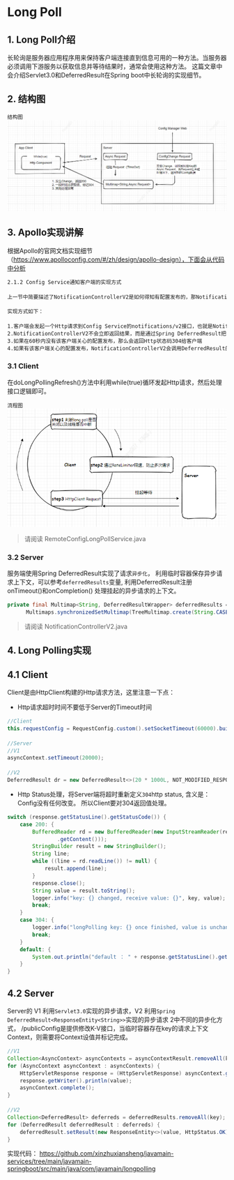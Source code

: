 
# Long Poll

## 1. Long Poll介绍
长轮询是服务器应用程序用来保持客户端连接直到信息可用的一种方法。当服务器必须调用下游服务以获取信息并等待结果时，通常会使用这种方法。
这篇文章中会介绍Servlet3.0和DeferredResult在Spring boot中长轮询的实现细节。

## 2. 结构图
`结构图`    
![long polling结构图](images/longpolling01.png)

## 3. Apollo实现讲解
根据Apollo的官网文档实现细节（https://www.apolloconfig.com/#/zh/design/apollo-design），下面会从代码中分析
```xml
2.1.2 Config Service通知客户端的实现方式

上一节中简要描述了NotificationControllerV2是如何得知有配置发布的，那NotificationControllerV2在得知有配置发布后是如何通知到客户端的呢？

实现方式如下：

1.客户端会发起一个Http请求到Config Service的notifications/v2接口，也就是NotificationControllerV2，参见RemoteConfigLongPollService
2.NotificationControllerV2不会立即返回结果，而是通过Spring DeferredResult把请求挂起
3.如果在60秒内没有该客户端关心的配置发布，那么会返回Http状态码304给客户端
4.如果有该客户端关心的配置发布，NotificationControllerV2会调用DeferredResult的setResult方法，传入有配置变化的namespace信息，同时该请求会立即返回。客户端从返回的结果中获取到配置变化的namespace后，会立即请求Config Service获取该namespace的最新配置。
```

### 3.1 Client
在doLongPollingRefresh()方法中利用while(true)循环发起Http请求，然后处理接口逻辑即可。

`流程图` 
![在doLongPollingRefresh()流程图](images/longpolling02.png)

>请阅读 RemoteConfigLongPollService.java

### 3.2 Server
服务端使用Spring DeferredResult实现了请求`异步化`， 利用临时容器保存异步请求上下文，可以参考`deferredResults`变量, 利用DeferredResult注册onTimeout()和onCompletion() 处理挂起的异步请求的上下文。

```java
private final Multimap<String, DeferredResultWrapper> deferredResults =
      Multimaps.synchronizedSetMultimap(TreeMultimap.create(String.CASE_INSENSITIVE_ORDER, Ordering.natural()));
```
>请阅读 NotificationControllerV2.java

## 4. Long Polling实现

## 4.1 Client
Client是由HttpClient构建的Http请求方法，这里注意一下点：  
* Http请求超时时间不要低于Server的Timeout时间
```java
//Client
this.requestConfig = RequestConfig.custom().setSocketTimeout(60000).build();

//Server
//V1
asyncContext.setTimeout(20000);

//V2
DeferredResult dr = new DeferredResult<>(20 * 1000L, NOT_MODIFIED_RESPONSE);

```
* Http Status处理，将Server端将超时重新定义`304`http status, 含义是：Config没有任何改变。 所以Client要对304返回值处理。
```java
switch (response.getStatusLine().getStatusCode()) {
    case 200: {
        BufferedReader rd = new BufferedReader(new InputStreamReader(response.getEntity()
                .getContent()));
        StringBuilder result = new StringBuilder();
        String line;
        while ((line = rd.readLine()) != null) {
            result.append(line);
        }
        response.close();
        String value = result.toString();
        logger.info("key: {} changed, receive value: {}", key, value);
        break;
    }
    case 304: {
        logger.info("longPolling key: {} once finished, value is unchanged, longPolling again", key);
        break;
    }
    default: {
        System.out.println("default ： " + response.getStatusLine().getStatusCode());
    }
}
```

## 4.2 Server
Server的 V1 利用`Servlet3.0`实现的异步请求，V2 利用`Spring DeferredResult<ResponseEntity<String>>`实现的异步请求 2中不同的异步化方式， /publicConfig是提供修改K-V接口，当临时容器存在key的请求上下文Context，则需要将Context设值并标记完成。
```java
//V1
Collection<AsyncContext> asyncContexts = asyncContextResult.removeAll(key);
for (AsyncContext asyncContext : asyncContexts) {
    HttpServletResponse response = (HttpServletResponse) asyncContext.getResponse();
    response.getWriter().println(value);
    asyncContext.complete();
}

//V2
Collection<DeferredResult> deferreds = deferredResults.removeAll(key);
for (DeferredResult deferredResult : deferreds) {
    deferredResult.setResult(new ResponseEntity<>(value, HttpStatus.OK));
}
```

实现代码： https://github.com/xinzhuxiansheng/javamain-services/tree/main/javamain-springboot/src/main/java/com/javamain/longpolling
